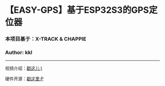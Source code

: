 # 【EASY-GPS】基于ESP32S3的GPS定位器 

### 本项目基于：X-TRACK & CHAPPIE

### Author: kkl

---

视频介绍：[戳这儿:)]()

硬件开源：[戳这里:P](https://oshwhub.com/hugego/easygps-ji-yu-esp32s3-de-gps-zhui-zong-qi)